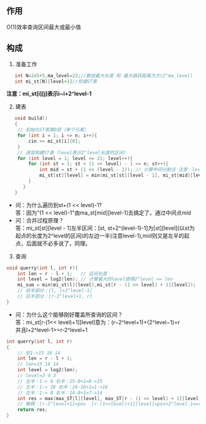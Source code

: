 ## 作用
O(1)效率查询区间最大或最小值

## 构成
1. 准备工作
```C++
   int N=2e5+5,ma_level=22;//数组最大长度 和 最大跳跃距离次方(2^ma_level)
   int mi_st[N][level+1]//存储ST表
```
**注意：mi_st[i][j]表示i~i+2^level-1**

2. 建表<br>
```C++
   void build()
   {
    // 初始化ST表第0层（单个元素）
    for (int i = 1; i <= n; i++){
        cin >> mi_st[i][0];        
    }
    // 逐层构建ST表（level表示2^level长度的区间）
    for (int level = 1; level <= 21; level++){
        for (int st = 1; st + (1 << level) - 1 <= n; st++){
            int mid = st + (1 << (level - 1)); // 计算中间分割点 注意：level-1
            mi_st[st][level] = min(mi_st[st][level - 1], mi_st[mid][level - 1]);//合并
        }
      }
   }
```
-  问：为什么遍历到st+(1 << level)-1? <br>
   答：因为"(1 << level)-1"由ma_st[mid][level-1]去搞定了。通过中间点mid <br>
-  问：合并过程原理？<br>答：mi_st[st][level - 1]左半区间：[st, st+2^(level-1)-1]为[st][level]\(以st为起点的长度为2^level的区间)的左边一半(注意level-1),mid则又是左半的起点，后面就不必多说了，同理。
3. 查询
```C++
void querry(int l, int r){
    int len = r - l + 1;   // 区间长度
    int level = log2(len); // 计算最大的level使得2^level <= len
    mi_sum = min(mi_st[l][level],mi_st[r - (1 << level) + 1][level]);
    // 前半部分：[l, l+2^level-1]
    // 后半部分：[r-2^level+1, r]
}
```
- 问：为什么这个能够刚好覆盖所查询的区间？<br>
  答：mi_st[r-(1<< level)+1]\[level]意为：(r−2^level+1)+(2^level−1)=r<br>
      并且l+2^level-1>=r-2^level+1
```C++
int querry(int l, int r)
{
    // 如1->15 16 14
    int len = r - l + 1;
    // len=15 16 14
    int level = log2(len);
    // level=3 4 3
    // 左半：1-> 8 右半：15-8+1=8->15
    // 左半：1-> 16 右半：16-16+1=1->16
    // 左半：1-> 8 右半：14-8+1=7->14
    int res = max(max_ST[l][level], max_ST[r - (1 << level) + 1][level]);
    // 解释：[r-2^level+1]=pos  [r-(1<<level)+1][level]=pos+2^level-1==r,通过抵消确保不会越过界限
    return res;
}
```
